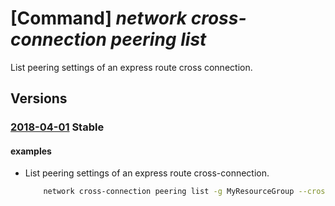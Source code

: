# [Command] _network cross-connection peering list_

List peering settings of an express route cross connection.

## Versions

### [2018-04-01](/Resources/mgmt-plane/L3N1YnNjcmlwdGlvbnMve30vcmVzb3VyY2Vncm91cHMve30vcHJvdmlkZXJzL21pY3Jvc29mdC5uZXR3b3JrL2V4cHJlc3Nyb3V0ZWNyb3NzY29ubmVjdGlvbnMve30vcGVlcmluZ3M=/2018-04-01.xml) **Stable**

<!-- mgmt-plane /subscriptions/{}/resourcegroups/{}/providers/microsoft.network/expressroutecrossconnections/{}/peerings 2018-04-01 -->

#### examples

- List peering settings of an express route cross-connection.
    ```bash
        network cross-connection peering list -g MyResourceGroup --cross-connection-name MyCircuit
    ```
